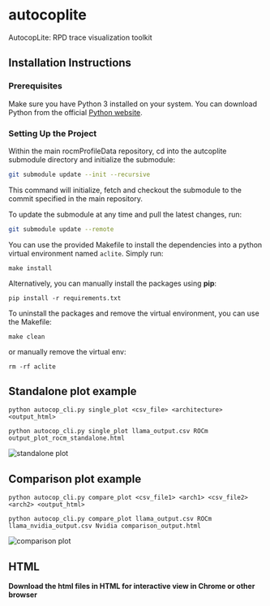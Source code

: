 # autocoplite
AutocopLite: RPD trace visualization toolkit

## Installation Instructions

### Prerequisites

Make sure you have Python 3 installed on your system. You can download Python from the official [Python website](https://www.python.org/downloads/).

### Setting Up the Project

Within the main rocmProfileData repository, cd into the autcoplite submodule directory and initialize the submodule:

  ```sh
  git submodule update --init --recursive
  ```

This command will initialize, fetch and checkout the submodule to the commit specified in the main repository.

To update the submodule at any time and pull the latest changes, run:

  ```sh
  git submodule update --remote
  ```
You can use the provided Makefile to install the dependencies into a python virtual environment named ```aclite```. Simply run:

```make install```

Alternatively, you can manually install the packages using **pip**:

```pip install -r requirements.txt```

To uninstall the packages and remove the virtual environment, you can use the Makefile:

```make clean```

 or manually remove the virtual env:

 ```rm -rf aclite```

## Standalone plot example

```python autocop_cli.py single_plot <csv_file> <architecture> <output_html>```

```python autocop_cli.py single_plot llama_output.csv ROCm output_plot_rocm_standalone.html```

![standalone plot](images/single_plot.png)

## Comparison plot example

```python autocop_cli.py compare_plot <csv_file1> <arch1> <csv_file2> <arch2> <output_html>```

```python autocop_cli.py compare_plot llama_output.csv ROCm llama_nvidia_output.csv Nvidia comparison_output.html```

![comparison plot](images/comparison_plot.png)

## HTML 
**Download the html files in HTML for interactive view in Chrome or other browser**

